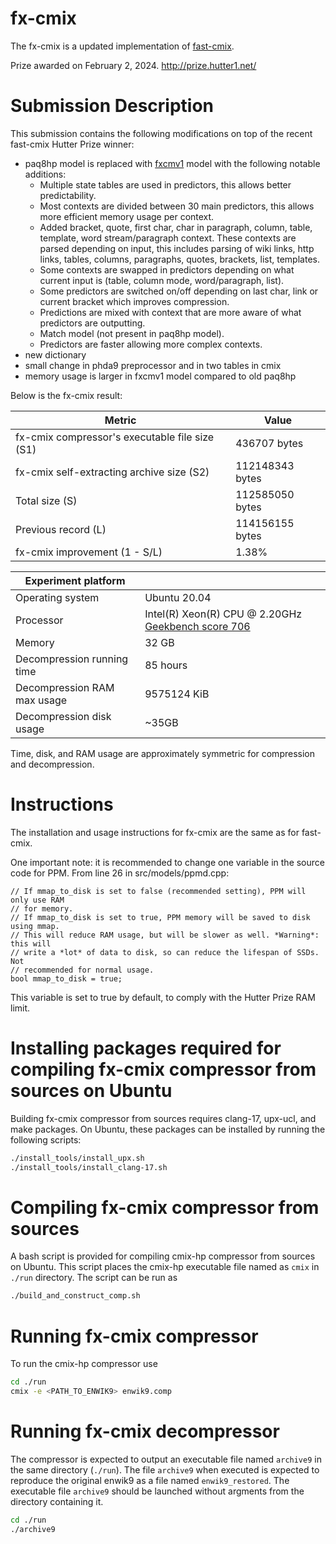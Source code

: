 # fx-cmix
The fx-cmix is a updated implementation of [fast-cmix](https://github.com/saurabhk/fast-cmix/). 

Prize awarded on February 2, 2024. http://prize.hutter1.net/

# Submission Description
This submission contains the following modifications on top of the recent fast-cmix Hutter Prize winner:
* paq8hp model is replaced with [fxcmv1](https://github.com/kaitz/fxcm) model with the following notable additions:
  * Multiple state tables are used in predictors, this allows better predictability.
  * Most contexts are divided between 30 main predictors, this allows more efficient memory usage per context.
  * Added bracket, quote, first char, char in paragraph, column, table, template, word stream/paragraph context. These contexts are parsed depending on input, this includes parsing of wiki links, http links, tables, columns, paragraphs, quotes, brackets, list, templates.
  * Some contexts are swapped in predictors depending on what current input is (table, column mode, word/paragraph, list).
  * Some predictors are switched on/off depending on last char, link or current bracket which improves compression.
  * Predictions are mixed with context that are more aware of what predictors are outputting.
  * Match model (not present in paq8hp model).
  * Predictors are faster allowing more complex contexts.
* new dictionary
* small change in phda9 preprocessor and in two tables in cmix
* memory usage is larger in fxcmv1 model compared to old paq8hp

Below is the fx-cmix result:

| Metric | Value |
| --- | ----------- |
| fx-cmix compressor's executable file size (S1)| 436707 bytes |
| fx-cmix self-extracting archive size (S2)| 112148343 bytes |
| Total size (S) | 112585050 bytes |
| Previous record (L) | 114156155 bytes |
| fx-cmix improvement (1 - S/L) | 1.38% |

| Experiment platform |  |
| --- | ----------- |
| Operating system | Ubuntu 20.04 |
| Processor | Intel(R) Xeon(R) CPU @ 2.20GHz [Geekbench score 706](https://browser.geekbench.com/v5/cpu/21976774/claim?key=736235)|
| Memory | 32 GB |
| Decompression running time | 85 hours |
| Decompression RAM max usage | 9575124 KiB |
| Decompression disk usage | ~35GB |

Time, disk, and RAM usage are approximately symmetric for compression and decompression.


# Instructions
The installation and usage instructions for fx-cmix are the same as for fast-cmix.

One important note: it is recommended to change one variable in the source code for PPM. From line 26 in src/models/ppmd.cpp:

```
// If mmap_to_disk is set to false (recommended setting), PPM will only use RAM
// for memory.
// If mmap_to_disk is set to true, PPM memory will be saved to disk using mmap.
// This will reduce RAM usage, but will be slower as well. *Warning*: this will
// write a *lot* of data to disk, so can reduce the lifespan of SSDs. Not
// recommended for normal usage.
bool mmap_to_disk = true;
```

This variable is set to true by default, to comply with the Hutter Prize RAM limit.

# Installing packages required for compiling fx-cmix compressor from sources on Ubuntu
Building fx-cmix compressor from sources requires clang-17, upx-ucl, and make packages.
On Ubuntu, these packages can be installed by running the following scripts:
```bash
./install_tools/install_upx.sh
./install_tools/install_clang-17.sh
```

# Compiling fx-cmix compressor from sources
A bash script is provided for compiling cmix-hp compressor from sources on Ubuntu. This script places the cmix-hp executable file named as `cmix` in `./run` directory. The script can be run as
```bash
./build_and_construct_comp.sh
```

# Running fx-cmix compressor
To run the cmix-hp compressor use
```bash
cd ./run
cmix -e <PATH_TO_ENWIK9> enwik9.comp
```


# Running fx-cmix decompressor
The compressor is expected to output an executable file named `archive9` in the same directory (`./run`). The file `archive9` when executed is expected to reproduce the original enwik9 as a file named `enwik9_restored`. The executable file `archive9` should be launched without argments from the directory containing it. 
```bash
cd ./run
./archive9
```
